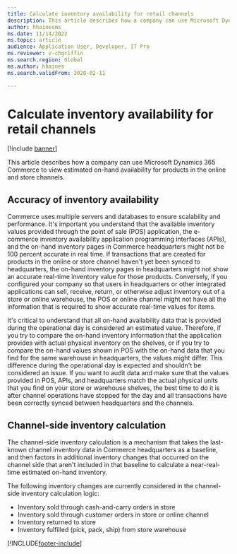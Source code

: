 ```yaml
---
title: Calculate inventory availability for retail channels
description: This article describes how a company can use Microsoft Dynamics 365 Commerce to view estimated on-hand availability for products in the online and store channels.
author: hhainesms
ms.date: 11/14/2022
ms.topic: article
audience: Application User, Developer, IT Pro
ms.reviewer: v-chgriffin
ms.search.region: Global
ms.author: hhaines
ms.search.validFrom: 2020-02-11

---
```

# Calculate inventory availability for retail channels

[!include [banner](../includes/banner.md)]

This article describes how a company can use Microsoft Dynamics 365 Commerce to view estimated on-hand availability for products in the online and store channels.

## Accuracy of inventory availability

Commerce uses multiple servers and databases to ensure scalability and performance. It's important you understand that the available inventory values provided through the point of sale (POS) application, the e-commerce inventory availability application programming interfaces (APIs), and the on-hand inventory pages in Commerce headquarters might not be 100 percent accurate in real time. If transactions that are created for products in the online or store channel haven't yet been synced to headquarters, the on-hand inventory pages in headquarters might not show an accurate real-time inventory value for those products. Conversely, if you configured your company so that users in headquarters or other integrated applications can sell, receive, return, or otherwise adjust inventory out of a store or online warehouse, the POS or online channel might not have all the information that is required to show accurate real-time values for items.

It's critical to understand that all on-hand availability data that is provided during the operational day is considered an estimated value. Therefore, if you try to compare the on-hand inventory information that the application provides with actual physical inventory on the shelves, or if you try to compare the on-hand values shown in POS with the on-hand data that you find for the same warehouse in headquarters, the values might differ. This difference during the operational day is expected and shouldn't be considered an issue. If you want to audit data and make sure that the values provided in POS, APIs, and headquarters match the actual physical units that you find on your store or warehouse shelves, the best time to do it is after channel operations have stopped for the day and all transactions have been correctly synced between headquarters and the channels.

## Channel-side inventory calculation

The channel-side inventory calculation is a mechanism that takes the last-known channel inventory data in Commerce headquarters as a baseline, and then factors in additional inventory changes that occurred on the channel side that aren't included in that baseline to calculate a near-real-time estimated on-hand inventory. 

The following inventory changes are currently considered in the channel-side inventory calculation logic:

- Inventory sold through cash-and-carry orders in store
- Inventory sold through customer orders in store or online channel
- Inventory returned to store
- Inventory fulfilled (pick, pack, ship) from store warehouse

[!INCLUDE[footer-include](../includes/footer-banner.md)]
